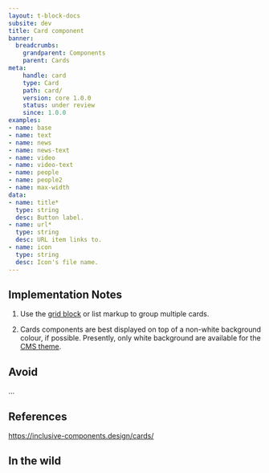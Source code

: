 ```yaml
---
layout: t-block-docs
subsite: dev
title: Card component
banner:
  breadcrumbs:
    grandparent: Components
    parent: Cards
meta:
    handle: card
    type: Card
    path: card/
    version: core 1.0.0
    status: under review
    since: 1.0.0
examples:
- name: base
- name: text
- name: news
- name: news-text
- name: video
- name: video-text
- name: people
- name: people2
- name: max-width
data:
- name: title*
  type: string
  desc: Button label.
- name: url*
  type: string
  desc: URL item links to.
- name: icon
  type: string
  desc: Icon's file name.
---
```

## Implementation Notes

1. Use the [grid block](#) or list markup to group multiple cards. 

2. Cards components are best displayed on top of a non-white background colour, if possible. Presently, only white background are available for the [CMS theme](#).

## Avoid
...

## References

https://inclusive-components.design/cards/

## In the wild
